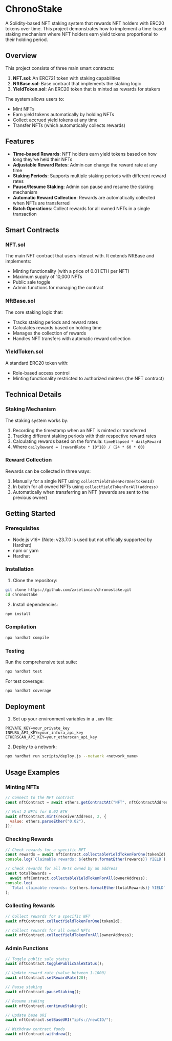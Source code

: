 # ChronoStake

A Solidity-based NFT staking system that rewards NFT holders with ERC20 tokens over time. This project demonstrates how to implement a time-based staking mechanism where NFT holders earn yield tokens proportional to their holding period.

## Overview

This project consists of three main smart contracts:

1. **NFT.sol**: An ERC721 token with staking capabilities
2. **NftBase.sol**: Base contract that implements the staking logic
3. **YieldToken.sol**: An ERC20 token that is minted as rewards for stakers

The system allows users to:

- Mint NFTs
- Earn yield tokens automatically by holding NFTs
- Collect accrued yield tokens at any time
- Transfer NFTs (which automatically collects rewards)

## Features

- **Time-based Rewards**: NFT holders earn yield tokens based on how long they've held their NFTs
- **Adjustable Reward Rates**: Admin can change the reward rate at any time
- **Staking Periods**: Supports multiple staking periods with different reward rates
- **Pause/Resume Staking**: Admin can pause and resume the staking mechanism
- **Automatic Reward Collection**: Rewards are automatically collected when NFTs are transferred
- **Batch Operations**: Collect rewards for all owned NFTs in a single transaction

## Smart Contracts

### NFT.sol

The main NFT contract that users interact with. It extends NftBase and implements:

- Minting functionality (with a price of 0.01 ETH per NFT)
- Maximum supply of 10,000 NFTs
- Public sale toggle
- Admin functions for managing the contract

### NftBase.sol

The core staking logic that:

- Tracks staking periods and reward rates
- Calculates rewards based on holding time
- Manages the collection of rewards
- Handles NFT transfers with automatic reward collection

### YieldToken.sol

A standard ERC20 token with:

- Role-based access control
- Minting functionality restricted to authorized minters (the NFT contract)

## Technical Details

### Staking Mechanism

The staking system works by:

1. Recording the timestamp when an NFT is minted or transferred
2. Tracking different staking periods with their respective reward rates
3. Calculating rewards based on the formula: `timeElapsed * dailyReward`
4. Where `dailyReward = (rewardRate * 10^18) / (24 * 60 * 60)`

### Reward Collection

Rewards can be collected in three ways:

1. Manually for a single NFT using `collectYieldTokenForOne(tokenId)`
2. In batch for all owned NFTs using `collectYieldTokenForAll(address)`
3. Automatically when transferring an NFT (rewards are sent to the previous owner)

## Getting Started

### Prerequisites

- Node.js v16+ (Note: v23.7.0 is used but not officially supported by Hardhat)
- npm or yarn
- Hardhat

### Installation

1. Clone the repository:

```bash
git clone https://github.com/zxselimcan/chronostake.git
cd chronostake
```

2. Install dependencies:

```bash
npm install
```

### Compilation

```bash
npx hardhat compile
```

### Testing

Run the comprehensive test suite:

```bash
npx hardhat test
```

For test coverage:

```bash
npx hardhat coverage
```

## Deployment

1. Set up your environment variables in a `.env` file:

```
PRIVATE_KEY=your_private_key
INFURA_API_KEY=your_infura_api_key
ETHERSCAN_API_KEY=your_etherscan_api_key
```

2. Deploy to a network:

```bash
npx hardhat run scripts/deploy.js --network <network_name>
```

## Usage Examples

### Minting NFTs

```javascript
// Connect to the NFT contract
const nftContract = await ethers.getContractAt("NFT", nftContractAddress);

// Mint 2 NFTs for 0.02 ETH
await nftContract.mint(receiverAddress, 2, {
  value: ethers.parseEther("0.02"),
});
```

### Checking Rewards

```javascript
// Check rewards for a specific NFT
const rewards = await nftContract.collectableYieldTokenForOne(tokenId);
console.log(`Claimable rewards: ${ethers.formatEther(rewards)} YIELD`);

// Check rewards for all NFTs owned by an address
const totalRewards =
  await nftContract.collectableYieldTokenForAll(ownerAddress);
console.log(
  `Total claimable rewards: ${ethers.formatEther(totalRewards)} YIELD`
);
```

### Collecting Rewards

```javascript
// Collect rewards for a specific NFT
await nftContract.collectYieldTokenForOne(tokenId);

// Collect rewards for all owned NFTs
await nftContract.collectYieldTokenForAll(ownerAddress);
```

### Admin Functions

```javascript
// Toggle public sale status
await nftContract.togglePublicSaleStatus();

// Update reward rate (value between 1-1000)
await nftContract.setRewardRate(20);

// Pause staking
await nftContract.pauseStaking();

// Resume staking
await nftContract.continueStaking();

// Update base URI
await nftContract.setBaseURI("ipfs://newCID/");

// Withdraw contract funds
await nftContract.withdraw();
```
